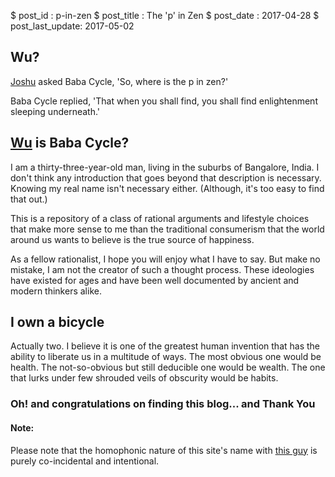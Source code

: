$ post_id : p-in-zen
$ post_title : The 'p' in Zen
$ post_date : 2017-04-28
$ post_last_update: 2017-05-02

## Wu?

[Joshu](https://en.wikipedia.org/wiki/Zhaozhou_Congshen) asked Baba Cycle, 'So, where is the p in zen?'

Baba Cycle replied, 'That when you shall find, you shall find enlightenment sleeping underneath.'

## [Wu](https://en.wikipedia.org/wiki/Mu_(negative)) is Baba Cycle?

I am a thirty-three-year-old man, living in the suburbs of Bangalore, India. I don't think any introduction that goes beyond that description is necessary. Knowing my real name isn't necessary either. (Although, it's too easy to find that out.)

This is a repository of a class of rational arguments and lifestyle choices that make more sense to me than the traditional consumerism that the world around us wants to believe is the true source of happiness.

As a fellow rationalist, I hope you will enjoy what I have to say. But make no mistake, I am not the creator of such a thought process. These ideologies have existed for ages and have been well documented by ancient and modern thinkers alike.

## I own a bicycle

Actually two. I believe it is one of the greatest human invention that has the ability to liberate us in a multitude of ways. The most obvious one would be health. The not-so-obvious but still deducible one would be wealth. The one that lurks under few shrouded veils of obscurity would be habits.

### Oh! and congratulations on finding this blog... and Thank You

#### Note:

Please note that the homophonic nature of this site's name with [this guy](https://en.wikipedia.org/wiki/Baba_Sehgal) is purely co-incidental and intentional.
